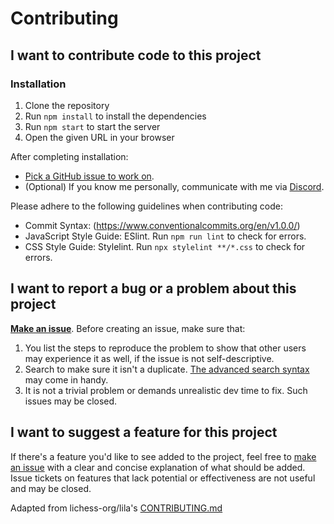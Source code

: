 # Contributing

## I want to contribute code to this project

### Installation

1. Clone the repository
2. Run `npm install` to install the dependencies
3. Run `npm start` to start the server
4. Open the given URL in your browser

After completing installation: 
- [Pick a GitHub issue to work on](https://github.com/TheVanadium/pokemon-to-scale/issues).
- (Optional) If you know me personally, communicate with me via [Discord](https://discord.com).

Please adhere to the following guidelines when contributing code:
- Commit Syntax: (https://www.conventionalcommits.org/en/v1.0.0/)
- JavaScript Style Guide: ESlint. Run `npm run lint` to check for errors.
- CSS Style Guide: Stylelint. Run `npx stylelint **/*.css` to check for errors.

## I want to report a bug or a problem about this project

[**Make an issue**](https://github.com/TheVanadium/pokemon-to-scale/issues/new). Before creating an issue, make sure that:

1. You list the steps to reproduce the problem to show that other users may experience it as well, if the issue is not self-descriptive.
2. Search to make sure it isn't a duplicate. [The advanced search syntax](https://help.github.com/articles/searching-issues/) may come in handy.
3. It is not a trivial problem or demands unrealistic dev time to fix. Such issues may be closed.

## I want to suggest a feature for this project

If there's a feature you'd like to see added to the project, feel free to [make an issue](https://github.com/TheVanadium/pokemon-to-scale/issues/new) with a clear and concise explanation of what should be added. Issue tickets on features that lack potential or effectiveness are not useful and may be closed.

Adapted from lichess-org/lila's [CONTRIBUTING.md](https://github.com/lichess-org/lila/blob/master/CONTRIBUTING.md)